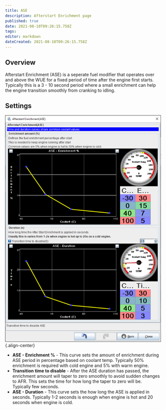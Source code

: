 ```yaml
---
title: ASE
description: Afterstart Enrichment page
published: true
date: 2021-08-10T09:26:15.758Z
tags: 
editor: markdown
dateCreated: 2021-08-10T09:26:15.758Z
---
```


Overview
--------

Afterstart Enrichment (ASE) is a seperate fuel modifier that operates over and above the WUE for a fixed period of time after the engine first starts. Typically this is a 3 - 10 second period where a small enrichment can help the engine transition smoothly from cranking to idling.

Settings
--------

![ase.png](/ase.png){.align-center}

-   **ASE - Enrichment %** - This curve sets the amount of enrichment during ASE period in percentage based on coolant temp. Typically 50% enrichment is required with cold engine and 5% with warm engine.
-   **Transition time to disable** - After the ASE duration has passed, the enrichment amount will taper to zero smoothly to avoid sudden changes to AFR. This sets the time for how long the taper to zero will be. Typically few seconds.
-   **ASE - Duration** - This curve sets the how long the ASE is applied in seconds. Typically 1-2 seconds is enough when engine is hot and 20 seconds when engine is cold.